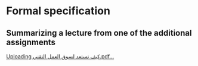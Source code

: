
# Formal specification

## Summarizing a lecture from one of the additional assignments


[Uploading كيف تستعد لسوق العمل التقني.pdf…]()
